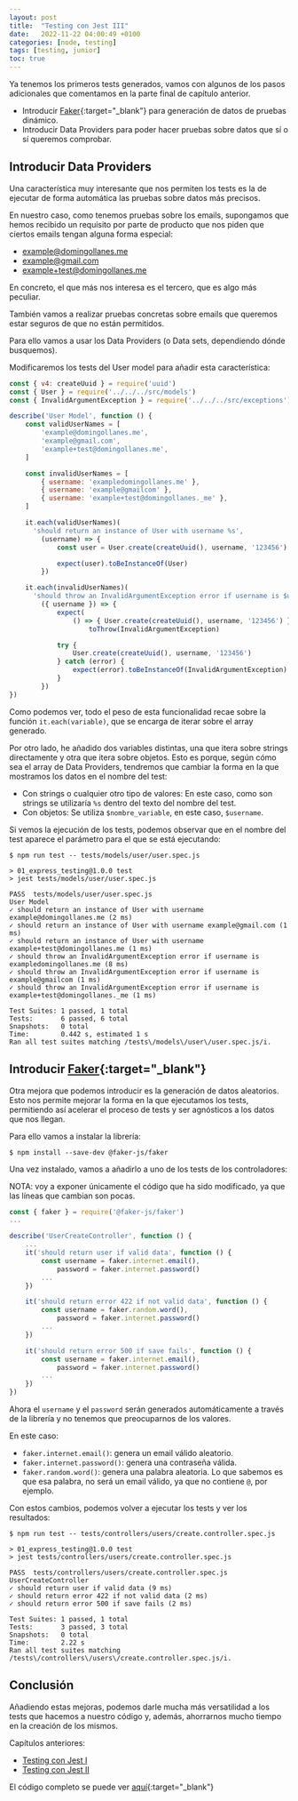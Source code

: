 ```yaml
---
layout: post
title:  "Testing con Jest III"
date:   2022-11-22 04:00:49 +0100
categories: [node, testing]
tags: [testing, junior]
toc: true
---
```


Ya tenemos los primeros tests generados, vamos con algunos de los pasos adicionales que
comentamos en la parte final de capítulo anterior.

- Introducir [Faker][faker-js]{:target="_blank"} para generación de datos de pruebas dinámico.
- Introducir Data Providers para poder hacer pruebas sobre datos que sí o sí queremos comprobar.

## Introducir Data Providers

Una característica muy interesante que nos permiten los tests es la de ejecutar
de forma automática las pruebas sobre datos más precisos.

En nuestro caso, como tenemos pruebas sobre los emails, supongamos que hemos
recibido un requisito por parte de producto que nos piden que ciertos emails
tengan alguna forma especial:

- example@domingollanes.me
- example@gmail.com
- example+test@domingollanes.me

En concreto, el que más nos interesa es el tercero, que es algo más peculiar.

También vamos a realizar pruebas concretas sobre emails que queremos estar seguros
de que no están permitidos.

Para ello vamos a usar los Data Providers (o Data sets, dependiendo dónde
busquemos).

Modificaremos los tests del User model para añadir esta característica:

```javascript
const { v4: createUuid } = require('uuid')
const { User } = require('../../../src/models')
const { InvalidArgumentException } = require('../../../src/exceptions')

describe('User Model', function () {
    const validUserNames = [
        'example@domingollanes.me',
        'example@gmail.com',
        'example+test@domingollanes.me',
    ]

    const invalidUserNames = [
        { username: 'exampledomingollanes.me' },
        { username: 'example@gmailcom' },
        { username: 'example+test@domingollanes._me' },
    ]

    it.each(validUserNames)(
      'should return an instance of User with username %s',
        (username) => {
            const user = User.create(createUuid(), username, '123456')

            expect(user).toBeInstanceOf(User)
        })

    it.each(invalidUserNames)(
      'should throw an InvalidArgumentException error if username is $username',
        ({ username }) => {
            expect(
                () => { User.create(createUuid(), username, '123456') }).
                    toThrow(InvalidArgumentException)

            try {
                User.create(createUuid(), username, '123456')
            } catch (error) {
                expect(error).toBeInstanceOf(InvalidArgumentException)
            }
        })
})
```

Como podemos ver, todo el peso de esta funcionalidad recae sobre la función
`it.each(variable)`, que se encarga de iterar sobre el array generado.

Por otro lado, he añadido dos variables distintas, una que itera sobre strings
directamente y otra que itera sobre objetos. Esto es porque, según cómo sea
el array de Data Providers, tendremos que cambiar la forma en la que mostramos
los datos en el nombre del test:

- Con strings o cualquier otro tipo de valores: En este caso, como son strings
se utilizaría `%s` dentro del texto del nombre del test.
- Con objetos: Se utiliza `$nombre_variable`, en este caso, `$username`.

Si vemos la ejecución de los tests, podemos observar que en el nombre del test
aparece el parámetro para el que se está ejecutando:

```shell
$ npm run test -- tests/models/user/user.spec.js

> 01_express_testing@1.0.0 test
> jest tests/models/user/user.spec.js

PASS  tests/models/user/user.spec.js
User Model
✓ should return an instance of User with username example@domingollanes.me (2 ms)
✓ should return an instance of User with username example@gmail.com (1 ms)
✓ should return an instance of User with username example+test@domingollanes.me (1 ms)
✓ should throw an InvalidArgumentException error if username is exampledomingollanes.me (8 ms)
✓ should throw an InvalidArgumentException error if username is example@gmailcom (1 ms)
✓ should throw an InvalidArgumentException error if username is example+test@domingollanes._me (1 ms)

Test Suites: 1 passed, 1 total
Tests:       6 passed, 6 total
Snapshots:   0 total
Time:        0.442 s, estimated 1 s
Ran all test suites matching /tests\/models\/user\/user.spec.js/i.
```

## Introducir [Faker][faker-js]{:target="_blank"}

Otra mejora que podemos introducir es la generación de datos aleatorios. Esto
nos permite mejorar la forma en la que ejecutamos los tests, permitiendo así
acelerar el proceso de tests y ser agnósticos a los datos que nos llegan.

Para ello vamos a instalar la librería:

```shell
$ npm install --save-dev @faker-js/faker
```

Una vez instalado, vamos a añadirlo a uno de los tests de los controladores:

NOTA: voy a exponer únicamente el código que ha sido modificado, ya que las líneas
que cambian son pocas.

```javascript
const { faker } = require('@faker-js/faker')
...

describe('UserCreateController', function () {
    ...
    it('should return user if valid data', function () {
        const username = faker.internet.email(),
            password = faker.internet.password()
        ...
    })

    it('should return error 422 if not valid data', function () {
        const username = faker.random.word(),
            password = faker.internet.password()
        ...
    })

    it('should return error 500 if save fails', function () {
        const username = faker.internet.email(),
            password = faker.internet.password()
        ...
    })
})
```

Ahora el `username` y el `password` serán generados automáticamente a través
de la librería y no tenemos que preocuparnos de los valores.

En este caso:

- `faker.internet.email()`: genera un email válido aleatorio.
- `faker.internet.password()`: genera una contraseña válida.
- `faker.random.word()`: genera una palabra aleatoria. Lo que sabemos es que esa
palabra, no será un email válido, ya que no contiene `@`, por ejemplo.

Con estos cambios, podemos volver a ejecutar los tests y ver los resultados:

```shell
$ npm run test -- tests/controllers/users/create.controller.spec.js

> 01_express_testing@1.0.0 test
> jest tests/controllers/users/create.controller.spec.js

PASS  tests/controllers/users/create.controller.spec.js
UserCreateController
✓ should return user if valid data (9 ms)
✓ should return error 422 if not valid data (2 ms)
✓ should return error 500 if save fails (2 ms)

Test Suites: 1 passed, 1 total
Tests:       3 passed, 3 total
Snapshots:   0 total
Time:        2.22 s
Ran all test suites matching /tests\/controllers\/users\/create.controller.spec.js/i.
```

## Conclusión

Añadiendo estas mejoras, podemos darle mucha más versatilidad a los tests que
hacemos a nuestro código y, además, ahorrarnos mucho tiempo en la creación de
los mismos.

Capítulos anteriores:
- [Testing con Jest I][testing-with-jest-i]
- [Testing con Jest II][testing-with-jest-ii]

El código completo se puede ver [aquí][example-testing-repository]{:target="_blank"}

[jest]: https://jestjs.io/es-ES/
[example-testing-repository]: https://github.com/DomingoLlanes/domingollanes.github.io-examples/tree/main/01_express_testing
[faker-js]: https://www.npmjs.com/package/@faker-js/faker

[testing-with-jest-i]: /posts/testing-con-jest-i/
[testing-with-jest-ii]: /posts/testing-con-jest-ii/
